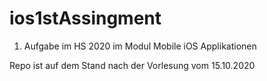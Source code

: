 # ios1stAssingment
1. Aufgabe im HS 2020 im Modul Mobile iOS Applikationen

Repo ist auf dem Stand nach der Vorlesung vom 15.10.2020
